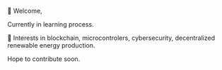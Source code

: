 👋 Welcome,

Currently in learning process.

🌱 Interests in blockchain, microcontrolers, cybersecurity, decentralized renewable energy production.

Hope to contribute soon.


<!---
- 👋 Hi, I’m @Matos182
- 👀 I’m interested in MicroPython, Linux network apps, Android open source ROMs, Blockchain systems.
- 🌱 I’m currently learning everything I can...
- 💞️ I’m looking to collaborate on something, but I can't help in nothing... yet...
- 📫 You can reach me in fmlmatos@gmail.com
--->

<!---
Matos182/Matos182 is a ✨ special ✨ repository because its `README.md` (this file) appears on your GitHub profile.
You can click the Preview link to take a look at your changes.
--->
